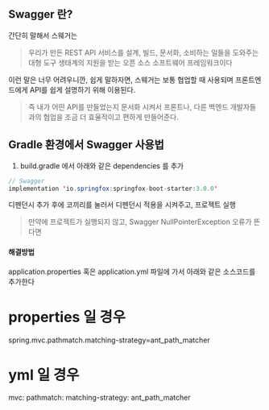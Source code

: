 ## Swagger 란?

간단히 말해서 스웨거는 

> 우리가 만든 REST API 서비스를 설계, 빌드, 문서화, 소비하는 일들을 도와주는 대형 도구 생태계의
지원을 받는 오픈 소스 소프트웨어 프레임워크이다

이런 말은 너무 어려우니깐, 쉽게 말하자면, 스웨거는 보통 협업할 때 사용되며 프론트엔드에게 API를 쉽게 설명하기 위해 이용된다.

> 즉 내가 어떤 API를 만들었는지 문서화 시켜서 프론트나, 다른 백엔드 개발자들과의 협업을 조금 더 효율적이고 편하게 만들어준다.

## Gradle 환경에서 Swagger 사용법

1. build.gradle 에서 아래와 같은 dependencies 를 추가
```java
// Swagger 
implementation 'io.springfox:springfox-boot-starter:3.0.0'
```

디펜던시 추가 후에 코끼리를 눌러서 디펜던시 적용을 시켜주고, 프로젝트 실행

> 만약에 프로젝트가 실행되지 않고, Swagger NullPointerException 오류가 뜬다면

#### 해결방법 
application.properties 혹은 application.yml 파일에 가서 아래와 같은 소스코드를 추가한다

# properties 일 경우
spring.mvc.pathmatch.matching-strategy=ant_path_matcher


# yml 일 경우
mvc:
    pathmatch:
      matching-strategy: ant_path_matcher
      
      
      
